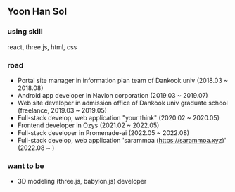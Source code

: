## Yoon Han Sol

### using skill

react, three.js, html, css

### road

- Portal site manager in information plan team of Dankook univ (2018.03 ~ 2018.08)
- Android app developer in Navion corporation (2019.03 ~ 2019.07)
- Web site developer in admission office of Dankook univ graduate school (freelance, 2019.03 ~ 2019.05)
- Full-stack develop, web application "your think" (2020.02 ~ 2020.05)
- Frontend developer in Ozys (2021.02 ~ 2022.05)
- Full-stack developer in Promenade-ai (2022.05 ~ 2022.08)
- Full-stack develop, web application 'sarammoa (https://sarammoa.xyz)' (2022.08 ~ )

### want to be

- 3D modeling (three.js, babylon.js) developer
